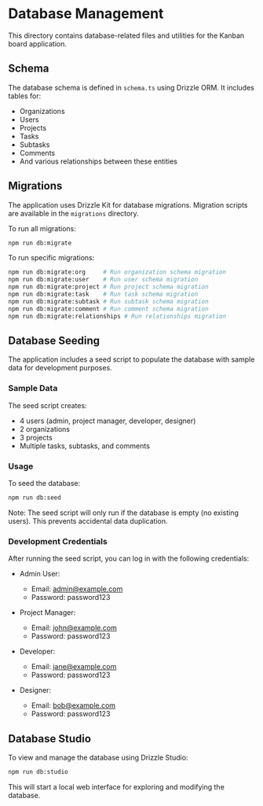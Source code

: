 # Database Management

This directory contains database-related files and utilities for the Kanban board application.

## Schema

The database schema is defined in `schema.ts` using Drizzle ORM. It includes tables for:

- Organizations
- Users
- Projects
- Tasks
- Subtasks
- Comments
- And various relationships between these entities

## Migrations

The application uses Drizzle Kit for database migrations. Migration scripts are available in the `migrations` directory.

To run all migrations:

```bash
npm run db:migrate
```

To run specific migrations:

```bash
npm run db:migrate:org     # Run organization schema migration
npm run db:migrate:user    # Run user schema migration
npm run db:migrate:project # Run project schema migration
npm run db:migrate:task    # Run task schema migration
npm run db:migrate:subtask # Run subtask schema migration
npm run db:migrate:comment # Run comment schema migration
npm run db:migrate:relationships # Run relationships migration
```

## Database Seeding

The application includes a seed script to populate the database with sample data for development purposes.

### Sample Data

The seed script creates:

- 4 users (admin, project manager, developer, designer)
- 2 organizations
- 3 projects
- Multiple tasks, subtasks, and comments

### Usage

To seed the database:

```bash
npm run db:seed
```

Note: The seed script will only run if the database is empty (no existing users). This prevents accidental data duplication.

### Development Credentials

After running the seed script, you can log in with the following credentials:

- Admin User:
  - Email: admin@example.com
  - Password: password123

- Project Manager:
  - Email: john@example.com
  - Password: password123

- Developer:
  - Email: jane@example.com
  - Password: password123

- Designer:
  - Email: bob@example.com
  - Password: password123

## Database Studio

To view and manage the database using Drizzle Studio:

```bash
npm run db:studio
```

This will start a local web interface for exploring and modifying the database. 